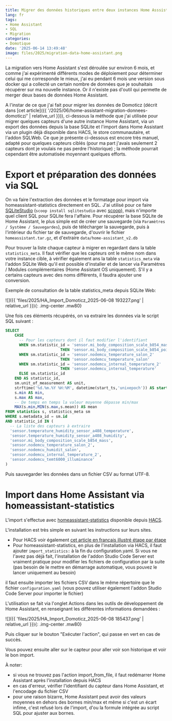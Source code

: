 ```yaml
---
title: Migrer des données historiques entre deux instances Home Asssistant
lang: fr
tags:
- Home Assistant
- SQL
- Migration
categories:
- Domotique
date: '2025-06-14 13:49:48'
image: files/2025/migration-data-home-assistant.png
---
```


La migration vers Home Assistant s'est déroulée sur environ 6 mois, et comme j'ai expérimenté différents modes de déploiement pour déterminer celui qui me corresponde le mieux, j'ai eu pendant 6 mois une version sous docker qui a collecté un certain nombre de données que je souhaitais récupérer sur ma nouvelle instance. Or il n'existe pas d'outil qui permette de merger deux bases de données Home Assistant.

A l'instar de ce que j'ai fait pour migrer les données de Domoticz (décrit dans  [cet article]({{ '/2025/06/home-assistant-migration-donnees-domoticz/' | relative_url }})), ci-dessous la méthode que j'ai utilisée pour migrer quelques capteurs d'une autre instance Home Assistant, via un export des données depuis la base SQLite et l'import dans Home Assistant via un plugin déjà disponible dans HACS, le store communautaire, et l'addon SQLWeb. Ce que je présente ci-dessous est encore très manuel, adapté pour quelques capteurs ciblés (pour ma part j'avais seulement 2 capteurs dont je voulais ne pas perdre l'historique) ; la méthode pourrait cependant être automatisée moyennant quelques efforts.

# Export et préparation des données via SQL
On va faire l'extraction des données et le formatage pour import via homeassistant-statistics directement en SQL. J'ai utilisé pour ce faire [SQLiteStudio](https://sqlitestudio.pl/) (`scoop install sqlitestudio` avec [scoop](https://scoop.sh)), mais n'importe quel client SQL pour SQLite fera l'affaire. Pour récupérer la base SQLite de Home Assistant, le plus simple est de créer une sauvegarde (via `Paramètres / Système / Sauvegardes`), puis de télécharger la sauvegarde, puis à l'intérieur du fichier tar de sauvegarde, d'ouvrir le fichier `homeassistant.tar.gz`, et d'extraire `data/home-assistant_v2.db`

Pour trouver la liste chaque capteur à migrer en regardant dans la table `statistics_meta`. Il faut vérifier que les capteurs ont le même nom dans votre instance cible, à vérifier également ans la table `statistics_meta` via l'addon SQLite Web qu'il est possible d'installer et de lancer via Paramètres / Modules complémentaires (Home Assistant OS uniquement). S'il y a certains capteurs avec des noms différents, il faudra ajouter une conversion.

Exemple de consultation de la table statistics_meta depuis SQLite Web:

![]({{ 'files/2025/HA_Import_Domoticz_2025-06-08 193227.png' | relative_url }}){: .img-center .mw80}

Une fois ces éléments récupérés, on va extraire les données via le script SQL suivant :

```sql
SELECT 
    CASE 
      -- Pour les capteurs dont il faut modifier l'identifiant
      WHEN sm.statistic_id = 'sensor.mi_body_composition_scale_b854_mass' 
                        THEN 'sensor.mi_body_composition_scale_b854_poids'
      WHEN sm.statistic_id = 'sensor.nodemcu_temperature_salon_2' 
                        THEN 'sensor.nodemcu_temperature_salon'
      WHEN sm.statistic_id = 'sensor.nodemcu_internal_temperature_2' 
                        THEN 'sensor.nodemcu_internal_temperature'
      ELSE sm.statistic_id 
    END AS statistic_id,
    sm.unit_of_measurement AS unit,
    strftime('%d.%m.%Y %H:%M', datetime(start_ts,'unixepoch')) AS start,
    s.min AS min,
    s.max AS max,
    -- De temps en temps la valeur moyenne dépasse min/max
    MAX(s.min,MIN(s.max,s.mean)) AS mean    
FROM statistics s, statistics_meta sm
WHERE s.metadata_id = sm.id
AND statistic_id IN (
  -- La liste des capteurs à extraire
  'sensor.temperature_humidity_sensor_a408_temperature',
  'sensor.temperature_humidity_sensor_a408_humidity',
  'sensor.mi_body_composition_scale_b854_mass',
  'sensor.nodemcu_temperature_salon_2',
  'sensor.nodemcu_humidit_salon',
  'sensor.nodemcu_internal_temperature_2',
  'sensor.nodemcu_temt6000_illuminance'
)
```

Puis sauvegarder les données dans un fichier CSV au format UTF-8.



# Import dans Home Assistant via homeassistant-statistics

L'import s'effectue avec [homeassistant-statistics](https://github.com/klausj1/homeassistant-statistics) disponible depuis [HACS](https://www.hacs.xyz/). 

L'installation est très simple en suivant les instructions sur leurs sites. 
- Pour HACS voir également [cet article en français illustré étape par étape](https://www.lesalexiens.fr/actualites/comment-installer-hacs-home-assistant/)
- Pour homeassistant-statistics, en plus de l'installation via HACS, il faut ajouter `import_statistics:`  à la fin du configuration.yaml. Si vous ne l'avez pas déjà fait, l'installation de l'addon Studio Code Server est vraiment pratique pour modifier les fichiers de configuration par la suite (pas besoin de le mettre en démarrage automatique, vous pouvez le lancer uniquement au besoin)

il faut ensuite importer les fichiers CSV dans le même répertoire que le fichier `configuration.yaml` (vous pouvez utiliser également l'addon Studio Code Server pour importer le fichier)

L'utilisation se fait via l'onglet Actions dans les outils de développement de Home Assistant, en renseignant les différentes informations demandées :

![]({{ 'files/2025/HA_Import_Domoticz_2025-06-08 185437.png' | relative_url }}){: .img-center .mw80}

Puis cliquer sur le bouton "Exécuter l'action", qui passe en vert en cas de succès.

Vous pouvez ensuite aller sur le capteur pour aller voir son historique et voir le bon import.

À noter:
- si vous ne trouvez pas l'action import_from_file, il faut redémarrer Home Assistant après l'installation depuis HACS
- en cas d'erreur, vérifier l'identifiant du capteur dans Home Assistant, et l'encodage du fichier CSV
- pour une raison bizarre, Home Assistant peut avoir des valeurs moyennes en dehors des bornes min/max et même si c'est un écart infime, c'est refusé lors de l'import, d'ou la formule intégrée au script SQL pour ajuster aux bornes.
